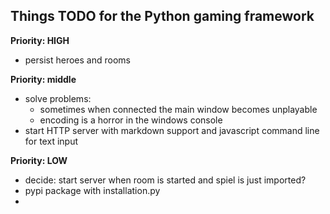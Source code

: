 Things TODO for the Python gaming framework
-------------------------------------------

**Priority: HIGH**

-	persist heroes and rooms

**Priority: middle**

-	solve problems:
	-	sometimes when connected the main window becomes unplayable
	-	encoding is a horror in the windows console
-	start HTTP server with markdown support and 
	javascript command line for text input



**Priority: LOW**

-	decide: start server when room is started and spiel is just imported?
-	pypi package with installation.py
-	